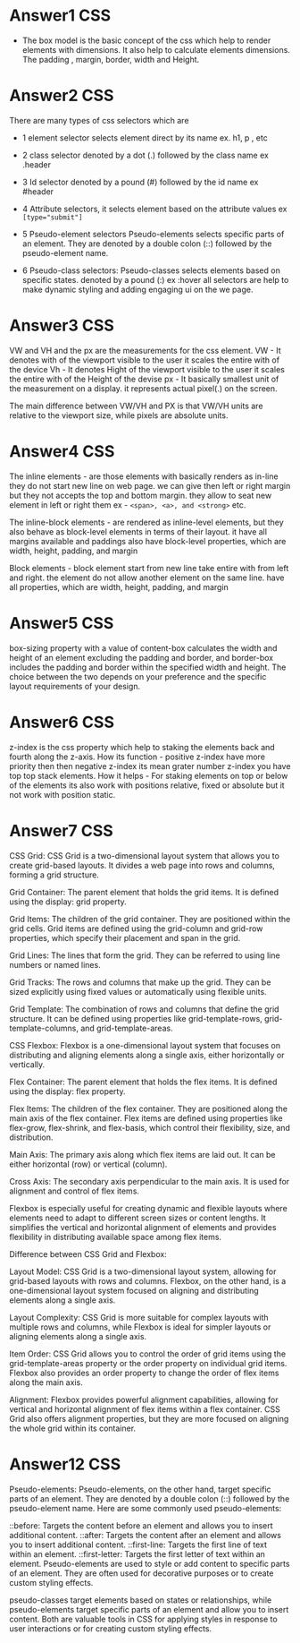 # Answer1 CSS

- The box model is the basic concept of the css which help to render elements with dimensions. It also help to calculate elements dimensions.
  The padding , margin, border, width and Height.

# Answer2 CSS
There are many types of css selectors which are 
- 1 element selector selects element direct by  its name ex. h1, p , etc

- 2 class selector denoted by a dot (.) followed by the class name  ex .header

- 3 Id selector denoted by a pound (#) followed by the id name  ex #header

- 4 Attribute selectors, it selects element based on the attribute values ex `[type="submit"]` 

- 5 Pseudo-element selectors Pseudo-elements selects specific parts of an element. They are denoted by a double colon (::) followed by the pseudo-element name.

- 6 Pseudo-class selectors: Pseudo-classes selects elements based on specific states. denoted by a pound (:) ex :hover
all selectors are help to make dynamic styling and adding engaging ui on the we page.

# Answer3 CSS
VW and VH and the px are the measurements for the css element. 
VW - It denotes with of the viewport visible to the user it scales the entire with of the device
Vh - It denotes Hight of the viewport visible to the user it scales the entire with of the Height of the devise
px - It basically smallest unit of the measurement on a display. it represents actual pixel(.) on the screen.

The main difference between VW/VH and PX is that VW/VH units are relative to the viewport size, while pixels are absolute units.

# Answer4 CSS
The inline elements -
 are those elements with basically renders as in-line they do not start new line on web page.
we can give then left or right margin  but they not accepts the top and bottom margin. 
they allow to seat new element in left or right them
ex - ```<span>, <a>, and <strong>``` etc.

The inline-block elements -
are rendered as inline-level elements, but they also behave as block-level elements in terms of their layout.
it have all margins available and paddings also 
have block-level properties, which are width, height, padding, and margin

Block elements - 
block element start from new line take entire with from left and right.
the element do not allow another element on the same line.
have all properties, which are width, height, padding, and margin

# Answer5 CSS
box-sizing property with a value of content-box calculates the width and height of an element excluding the padding and border,
and border-box includes the padding and border within the specified width and height. The choice between the two depends on your preference and the specific layout requirements of your design.



# Answer6 CSS

z-index is the css property which help to staking the elements back and fourth along the z-axis. How its function -  positive z-index have more priority then then negative z-index its mean grater number z-index you have top top stack elements. How it helps - For staking elements on top or below of the elements its also work with positions relative, fixed or absolute but it not work with position static.


# Answer7 CSS


CSS Grid:
CSS Grid is a two-dimensional layout system that allows you to create grid-based layouts. It divides a web page into rows and columns, forming a grid structure. 

Grid Container: The parent element that holds the grid items. It is defined using the display: grid property.

Grid Items: The children of the grid container. They are positioned within the grid cells. Grid items are defined using the grid-column and grid-row properties, which specify their placement and span in the grid.

Grid Lines: The lines that form the grid. They can be referred to using line numbers or named lines.

Grid Tracks: The rows and columns that make up the grid. They can be sized explicitly using fixed values or automatically using flexible units.

Grid Template: The combination of rows and columns that define the grid structure. It can be defined using properties like grid-template-rows, grid-template-columns, and grid-template-areas.

CSS Flexbox:
Flexbox is a one-dimensional layout system that focuses on distributing and aligning elements along a single axis, either horizontally or vertically. 

Flex Container: The parent element that holds the flex items. It is defined using the display: flex property.

Flex Items: The children of the flex container. They are positioned along the main axis of the flex container. Flex items are defined using properties like flex-grow, flex-shrink, and flex-basis, which control their flexibility, size, and distribution.

Main Axis: The primary axis along which flex items are laid out. It can be either horizontal (row) or vertical (column).

Cross Axis: The secondary axis perpendicular to the main axis. It is used for alignment and control of flex items.

Flexbox is especially useful for creating dynamic and flexible layouts where elements need to adapt to different screen sizes or content lengths. It simplifies the vertical and horizontal alignment of elements and provides flexibility in distributing available space among flex items.

Difference between CSS Grid and Flexbox:

Layout Model: CSS Grid is a two-dimensional layout system, allowing for grid-based layouts with rows and columns. Flexbox, on the other hand, is a one-dimensional layout system focused on aligning and distributing elements along a single axis.

Layout Complexity: CSS Grid is more suitable for complex layouts with multiple rows and columns, while Flexbox is ideal for simpler layouts or aligning elements along a single axis.

Item Order: CSS Grid allows you to control the order of grid items using the grid-template-areas property or the order property on individual grid items. Flexbox also provides an order property to change the order of flex items along the main axis.

Alignment: Flexbox provides powerful alignment capabilities, allowing for vertical and horizontal alignment of flex items within a flex container. CSS Grid also offers alignment properties, but they are more focused on aligning the whole grid within its container.


# Answer12 CSS
Pseudo-elements:
Pseudo-elements, on the other hand, target specific parts of an element. They are denoted by a double colon (::) followed by the pseudo-element name. Here are some commonly used pseudo-elements:

::before: Targets the content before an element and allows you to insert additional content.
::after: Targets the content after an element and allows you to insert additional content.
::first-line: Targets the first line of text within an element.
::first-letter: Targets the first letter of text within an element.
Pseudo-elements are used to style or add content to specific parts of an element. They are often used for decorative purposes or to create custom styling effects.

pseudo-classes target elements based on states or relationships, while pseudo-elements target specific parts of an element and allow you to insert content. Both are valuable tools in CSS for applying styles in response to user interactions or for creating custom styling effects.



